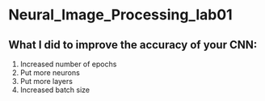 # Neural_Image_Processing_lab01

## What I did to improve the accuracy of your CNN:
1. Increased number of epochs
2. Put more neurons 
3. Put more layers
4. Increased batch size 
